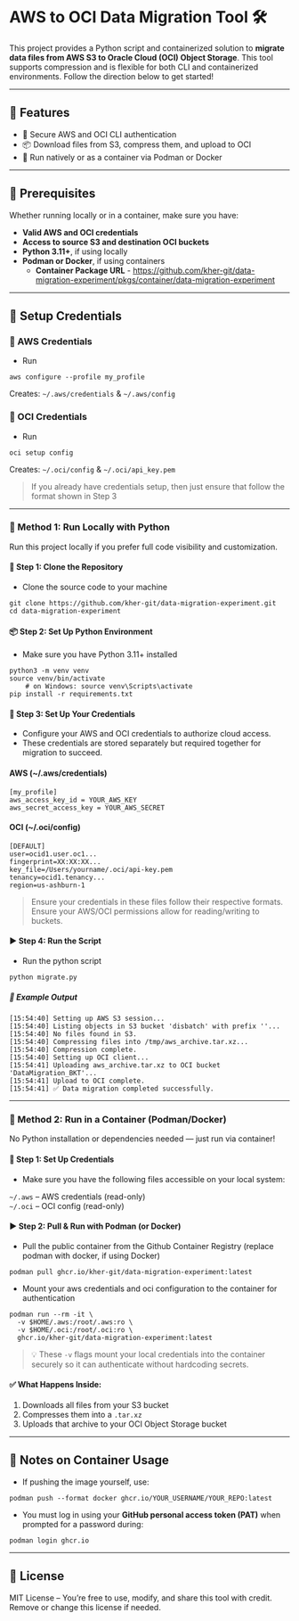 # AWS to OCI Data Migration Tool 🛠️

This project provides a Python script and containerized solution to **migrate data files from AWS S3 to Oracle Cloud (OCI) Object Storage**.
This tool supports compression and is flexible for both CLI and containerized environments. Follow the direction below to get started!

---

## 🧰 Features

- 🔐 Secure AWS and OCI CLI authentication
- 📦 Download files from S3, compress them, and upload to OCI
- 🐍 Run natively or as a container via Podman or Docker

---

## 🔧 Prerequisites

Whether running locally or in a container, make sure you have:

- **Valid AWS and OCI credentials**
- **Access to source S3 and destination OCI buckets**
- **Python 3.11+**, if using locally
- **Podman or Docker**, if using containers
    - **Container Package URL** - https://github.com/kher-git/data-migration-experiment/pkgs/container/data-migration-experiment


---

## 📁 Setup Credentials

### 🔑 AWS Credentials
- Run
```
aws configure --profile my_profile
```

Creates: `~/.aws/credentials` & `~/.aws/config`

### 🔐 OCI Credentials
- Run

```
oci setup config
```

Creates: `~/.oci/config` & `~/.oci/api_key.pem`

> If you already have credentials setup, then just ensure that follow the format shown in Step 3 

---

### 🐍 Method 1: Run Locally with Python

Run this project locally if you prefer full code visibility and customization.

#### 🔧 Step 1: Clone the Repository
- Clone the source code to your machine

```
git clone https://github.com/kher-git/data-migration-experiment.git  
cd data-migration-experiment
```

#### 📦 Step 2: Set Up Python Environment
- Make sure you have Python 3.11+ installed

```
python3 -m venv venv  
source venv/bin/activate
    # on Windows: source venv\Scripts\activate  
pip install -r requirements.txt
```

#### 🔐 Step 3: Set Up Your Credentials
- Configure your AWS and OCI credentials to authorize cloud access.  
- These credentials are stored separately but required together for migration to succeed.  

#### AWS (~/.aws/credentials)

```
[my_profile]  
aws_access_key_id = YOUR_AWS_KEY  
aws_secret_access_key = YOUR_AWS_SECRET
```

#### OCI (~/.oci/config)

```
[DEFAULT]  
user=ocid1.user.oc1...  
fingerprint=XX:XX:XX...  
key_file=/Users/yourname/.oci/api-key.pem  
tenancy=ocid1.tenancy...  
region=us-ashburn-1
```

> Ensure your credentials in these files follow their respective formats.
> Ensure your AWS/OCI permissions allow for reading/writing to buckets.

#### ▶️ Step 4: Run the Script
- Run the python script
```
python migrate.py
```

##### 🧪 Example Output

```
[15:54:40] Setting up AWS S3 session...
[15:54:40] Listing objects in S3 bucket 'disbatch' with prefix ''...
[15:54:40] No files found in S3.
[15:54:40] Compressing files into /tmp/aws_archive.tar.xz...
[15:54:40] Compression complete.
[15:54:40] Setting up OCI client...
[15:54:41] Uploading aws_archive.tar.xz to OCI bucket 'DataMigration_BKT'...
[15:54:41] Upload to OCI complete.
[15:54:41] ✅ Data migration completed successfully.
```

---

### 🐳 Method 2: Run in a Container (Podman/Docker)

No Python installation or dependencies needed — just run via container!

#### 🔐 Step 1: Set Up Credentials
- Make sure you have the following files accessible on your local system:

`~/.aws` – AWS credentials (read-only)  
`~/.oci` – OCI config (read-only)

#### ▶️ Step 2: Pull & Run with Podman (or Docker)
- Pull the public container from the Github Container Registry (replace podman with docker, if using Docker)
```
podman pull ghcr.io/kher-git/data-migration-experiment:latest  
```
- Mount your aws credentials and oci configuration to the container for authentication
```
podman run --rm -it \
  -v $HOME/.aws:/root/.aws:ro \
  -v $HOME/.oci:/root/.oci:ro \
  ghcr.io/kher-git/data-migration-experiment:latest  
```

> 💡 These `-v` flags mount your local credentials into the container securely so it can authenticate without hardcoding secrets.

#### ✅ What Happens Inside:
1. Downloads all files from your S3 bucket
2. Compresses them into a `.tar.xz`
3. Uploads that archive to your OCI Object Storage bucket

---

## 📌 Notes on Container Usage

- If pushing the image yourself, use:
```
podman push --format docker ghcr.io/YOUR_USERNAME/YOUR_REPO:latest
```
- You must log in using your **GitHub personal access token (PAT)** when prompted for a password during:
```
podman login ghcr.io
```

---

## 📄 License

MIT License – You’re free to use, modify, and share this tool with credit. Remove or change this license if needed.
